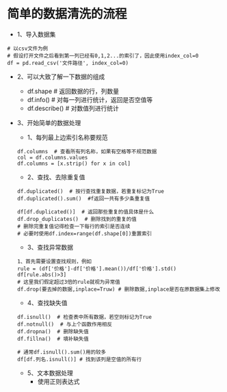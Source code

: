 # 简单的数据清洗的流程
- 1、导入数据集
```
# 以csv文件为例
# 假设打开文件之后看到第一列已经有0,1,2...的索引了，因此使用index_col=0
df = pd.read_csv('文件路径', index_col=0)
```
- 2、可以大致了解一下数据的组成
    - df.shape  # 返回数据的行，列数量
    - df.info() # 对每一列进行统计，返回是否空值等
    - df.describe() # 对数值列进行统计
- 3、开始简单的数据处理
    - 1、每列最上边索引名称要规范
    ```
    df.columns  # 查看所有列名称，如果有空格等不规范数据
    col = df.columns.values
    df.columns = [x.strip() for x in col]
    ```
    - 2、查找、去除重复值
    ```
    df.duplicated()  # 按行查找重复数据，若重复标记为True
    df.duplicated().sum()  #f返回一共有多少条重复值
    
    df[df.duplicated()]  # 返回那些重复的值具体是什么
    df.drop_duplicates()  # 删除找到的重复的值
    # 删除完重复值记得检查一下每行的索引是否连续
    # 必要时使用df.index=range(df.shape[0])重置索引
    ```
    - 3、查找异常数据
    ```
    1、首先需要设置查找规则，例如
    rule = (df['价格']-df['价格'].mean())/df['价格'].std()
    df[rule.abs()>3]
    # 这里我们假定超过3倍的rule就视为异常值
    df.drop(要去掉的数据,inplace=Truw) # 删除数据,inplace是否在原数据集上修改
    ```

    - 4、查找缺失值
    ```
    df.isnull()  # 检查表中所有数据，若空则标记为True
    df.notnull()  # 与上个函数作用相反
    df.dropna()  # 删除缺失值
    df.fillna()  # 填补缺失值
  
    # 通常df.isnull().sum()用的较多
    df[df.列名.isnull()] # 找到该列是空值的所有行
    ```
    - 5、文本数据处理
        - 使用正则表达式